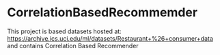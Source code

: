 # CorrelationBasedRecommemder
This project is based datasets hosted at: https://archive.ics.uci.edu/ml/datasets/Restaurant+%26+consumer+data  and contains Correlation Based Recommender
